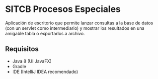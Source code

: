 # SITCB Procesos Especiales

Aplicación de escritorio que permite lanzar consultas a la base de datos (con un servlet como intermediario) y mostrar los resultados en una amigable tabla o exportarlos a archivo.

## Requisitos

* Java 8 (UI JavaFX)
* Gradle
* IDE (IntelliJ IDEA recomendado)
